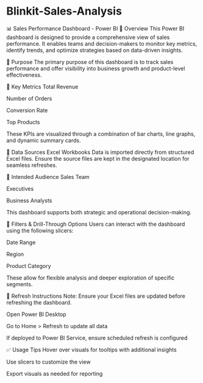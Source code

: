 # Blinkit-Sales-Analysis
📊 Sales Performance Dashboard - Power BI
🧾 Overview
This Power BI dashboard is designed to provide a comprehensive view of sales performance. It enables teams and decision-makers to monitor key metrics, identify trends, and optimize strategies based on data-driven insights.

🎯 Purpose
The primary purpose of this dashboard is to track sales performance and offer visibility into business growth and product-level effectiveness.

📌 Key Metrics
Total Revenue

Number of Orders

Conversion Rate

Top Products

These KPIs are visualized through a combination of bar charts, line graphs, and dynamic summary cards.

📂 Data Sources
Excel Workbooks
Data is imported directly from structured Excel files. Ensure the source files are kept in the designated location for seamless refreshes.

👥 Intended Audience
Sales Team

Executives

Business Analysts

This dashboard supports both strategic and operational decision-making.

🧩 Filters & Drill-Through Options
Users can interact with the dashboard using the following slicers:

Date Range

Region

Product Category

These allow for flexible analysis and deeper exploration of specific segments.

🔄 Refresh Instructions
Note: Ensure your Excel files are updated before refreshing the dashboard.

Open Power BI Desktop

Go to Home > Refresh to update all data

If deployed to Power BI Service, ensure scheduled refresh is configured

✅ Usage Tips
Hover over visuals for tooltips with additional insights

Use slicers to customize the view

Export visuals as needed for reporting


